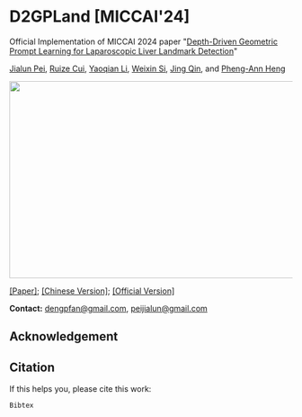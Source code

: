 # D2GPLand [MICCAI'24]
Official Implementation of MICCAI 2024 paper "[Depth-Driven Geometric Prompt Learning for Laparoscopic Liver Landmark Detection]()"

[Jialun Pei](https://scholar.google.com/citations?user=1lPivLsAAAAJ&hl=en), [Ruize Cui](), [Yaoqian Li](), [Weixin Si](https://scholar.google.com/citations?user=E4efwTgAAAAJ&hl=zh-CN&oi=ao), [Jing Qin](https://harry-qinjing.github.io/), and [Pheng-Ann Heng](https://scholar.google.com/citations?user=OFdytjoAAAAJ&hl=zh-CN)

<div align=center>
<img src="assets/Figure1.png"  height=350 width=600>
</div>

[[Paper]](); [[Chinese Version]](); [[Official Version]]()

**Contact:** dengpfan@gmail.com, peijialun@gmail.com




## Acknowledgement

## Citation

If this helps you, please cite this work:

```
Bibtex
```

